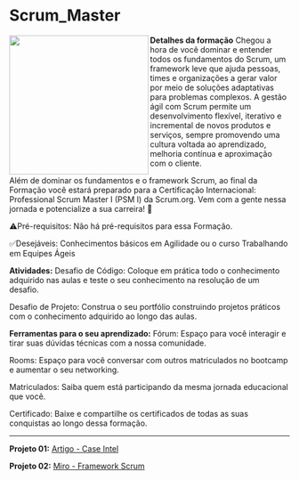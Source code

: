 # Scrum_Master

<picture> <img align="left" src="https://github.com/IsraelEvangelista/Scrum_Master/assets/116984176/3cffae44-3f0a-43fa-9c0e-14bfb8acf8e5" width = 250px></picture>


**Detalhes da formação**
Chegou a hora de você dominar e entender todos os fundamentos do Scrum, um framework leve que ajuda pessoas, times e organizações a gerar valor por meio de soluções adaptativas para problemas complexos. A gestão ágil com Scrum permite um desenvolvimento flexível, iterativo e incremental de novos produtos e serviços, sempre promovendo uma cultura voltada ao aprendizado, melhoria contínua e aproximação com o cliente.

Além de dominar os fundamentos e o framework Scrum, ao final da Formação você estará preparado para a Certificação Internacional: Professional Scrum Master I (PSM I) da Scrum.org. Vem com a gente nessa jornada e potencialize a sua carreira! 🚀

⚠️Pré-requisitos: Não há pré-requisitos para essa Formação.

✅Desejáveis: Conhecimentos básicos em Agilidade ou o curso Trabalhando em Equipes Ágeis

**Atividades:**
Desafio de Código: Coloque em prática todo o conhecimento adquirido nas aulas e teste o seu conhecimento na resolução de um desafio.

Desafio de Projeto: Construa o seu portfólio construindo projetos práticos com o conhecimento adquirido ao longo das aulas.

**Ferramentas para o seu aprendizado:**
Fórum: Espaço para você interagir e tirar suas dúvidas técnicas com a nossa comunidade.

Rooms: Espaço para você conversar com outros matriculados no bootcamp e aumentar o seu networking.

Matriculados: Saiba quem está participando da mesma jornada educacional que você.

Certificado: Baixe e compartilhe os certificados de todas as suas conquistas ao longo dessa formação.
________________________________________________________________________________________________________________________________________________________
**Projeto 01:**
[Artigo - Case Intel](https://github.com/IsraelEvangelista/Scrum_Master/blob/main/Desafio%20de%20Projeto%2001%20-%20Case%20Intel.docx)

**Projeto 02:**
[Miro - Framework Scrum](https://miro.com/app/live-embed/uXjVM_qpuQ0=/?moveToViewport=-4926,-3518,9877,5961&embedId=195435350148)
